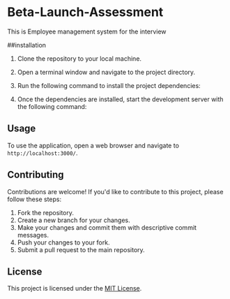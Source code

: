 # Beta-Launch-Assessment

This is Employee management system for the interview

##installation

1. Clone the repository to your local machine.
2. Open a terminal window and navigate to the project directory.
3. Run the following command to install the project dependencies:


4. Once the dependencies are installed, start the development server with the following command:

## Usage

To use the application, open a web browser and navigate to `http://localhost:3000/`.

## Contributing

Contributions are welcome! If you'd like to contribute to this project, please follow these steps:

1. Fork the repository.
2. Create a new branch for your changes.
3. Make your changes and commit them with descriptive commit messages.
4. Push your changes to your fork.
5. Submit a pull request to the main repository.

## License

This project is licensed under the [MIT License](https://opensource.org/licenses/MIT).
